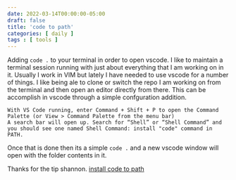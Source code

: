 ```yaml
---
date: 2022-03-14T00:00:00-05:00
draft: false
title: 'code to path'
categories: [ daily ]
tags : [ tools ]
--- 
```

Adding `code .` to your terminal in order to open vscode.
I like to maintain a terminal session running with just about everything that I am working on in it.  Usually I work in VIM but lately I have needed to use vscode for a number of things.  I like being ale to clone or switch the repo I am working on from the terminal and then open an editor directly from there.  This can be accomplish in vscode through a simple confguration addition. 
```
With VS Code running, enter Command + Shift + P to open the Command Palette (or View > Command Palette from the menu bar)
A search bar will open up. Search for “Shell” or “Shell Command” and you should see one named Shell Command: install "code" command in PATH.
```
Once that is done then its a simple `code .` and a new vscode window will open with the folder contents in it.   

Thanks for the tip shannon.  [install code to path](https://shannoncrabill.com/blog/shell-command-open-directory-in-vscode/) 
